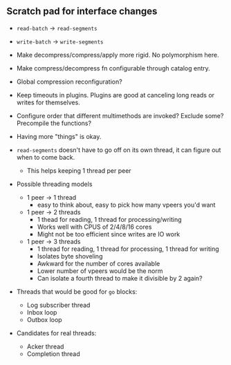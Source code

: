 ## Scratch pad for interface changes

- `read-batch` -> `read-segments`
- `write-batch` -> `write-segments`

- Make decompress/compress/apply more rigid. No polymorphism here.
- Make compress/decompress fn configurable through catalog entry.

- Global compression reconfiguration?

- Keep timeouts in plugins. Plugins are good at canceling long reads or writes for themselves.
- Configure order that different multimethods are invoked? Exclude some? Precompile the functions?

- Having more "things" is okay.

- `read-segments` doesn't have to go off on its own thread, it can figure out when to come back.
  - This helps keeping 1 thread per peer


- Possible threading models
  - 1 peer -> 1 thread
    - easy to think about, easy to pick how many vpeers you'd want
  - 1 peer -> 2 threads
    - 1 thead for reading, 1 thread for processing/writing
    - Works well with CPUS of 2/4/8/16 cores
    - Might not be too efficient since writes are IO work
  - 1 peer -> 3 threads
    - 1 thread for reading, 1 thread for processing, 1 thread for writing
    - Isolates byte shoveling
    - Awkward for the number of cores available
    - Lower number of vpeers would be the norm
    - Can isolate a fourth thread to make it divisible by 2 again?

- Threads that would be good for `go` blocks:
  - Log subscriber thread
  - Inbox loop
  - Outbox loop

- Candidates for real threads:
  - Acker thread
  - Completion thread

